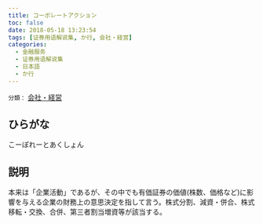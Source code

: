 ```yaml
---
title: コーポレートアクション
toc: false
date: 2018-05-18 13:23:54
tags: [证券用语解说集, か行, 会社・経営]
categories:
  - 金融服务
  - 证券用语解说集
  - 日本語
  - か行
---
```


`分類：` [会社・経営](/tags/会社・経営/)

## ひらがな

こーぽれーとあくしょん

## 説明

本来は「企業活動」であるが、その中でも有価証券の価値(株数、価格など)に影響を与える企業の財務上の意思決定を指して言う。株式分割、減資・併合、株式移転・交換、合併、第三者割当増資等が該当する。
